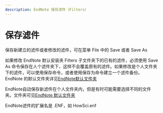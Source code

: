 ```yaml
---
description: EndNote 保存滤件（Filters）
---
```


# 保存滤件

保存新建立的滤件或者修改的滤件，可在菜单 File 中的 Save 或者 Save As

如果修改 EndNote 默认安装夹 Filters 子文件夹下的已有的滤件，必须使用 Save As 命令保存在人个滤件夹下，这样不会覆盖原有的滤件。如果修改是个人文件夹下的滤件，可以使用保存命令，或者使用保存为命令建立一个滤件备份。EndNote 的默认文件夹详见[EndNote默认文件夹](../18Prefs/Folder_Locations.htm)

EndNote自动保存新滤件在个人文件夹内，但是有时可能需要选择不同的文件夹。文件夹可见[EndNote 默认文件夹](../18Prefs/Folder_Locations.htm)

EndNote滤件的扩展名是 .ENF，如 HowSci.enf

